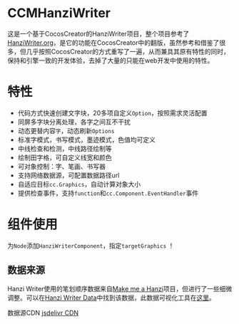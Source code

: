 # CCMHanziWriter

这是一个基于CocosCreator的HanziWriter项目，整个项目参考了[HanziWriter.org](https://hanziwriter.org/)，是它的功能在CocosCreator中的翻版，虽然参考和借鉴了很多，但几乎按照CocosCreator的方式重写了一遍，从而兼具其原有特性的同时，保持和引擎一致的开发体验，去掉了大量的只能在web开发中使用的特性。

# 特性

- 代码方式快速创建文字块，20多项自定义`Option`，按照需求灵活配置
- 同屏多字块分离处理，各字之间互不干扰
- 动态更替内容`字`，动态刷新`Options`
- 标准字模式，书写模式，墨迹模式，色值均可定义
- 中线检查和检测，中线路径绘制等
- 绘制田字格，可自定义线宽和颜色
- 可对象控制：字、笔画、书写器
- 支持网络数据源，可配置数据路径url
- 自适应目标`cc.Graphics`，自动计算对象大小
- 提供检查事件，支持`function`和`cc.Component.EventHandler`事件

# 组件使用

为`Node`添加`HanziWriterComponent`，指定`targetGraphics` ！

## 数据来源

Hanzi Writer使用的笔划顺序数据来自[Make me a Hanzi](https://github.com/skishore/makemeahanzi)项目，但进行了一些细微调整。可以在[Hanzi Writer Data](https://github.com/chanind/hanzi-writer-data)中找到该数据，此数据可视化工具在[这里](https://chanind.github.io/hanzi-writer-data)。

数据源CDN [jsdelivr CDN](https://www.jsdelivr.com/package/npm/hanzi-writer-data)